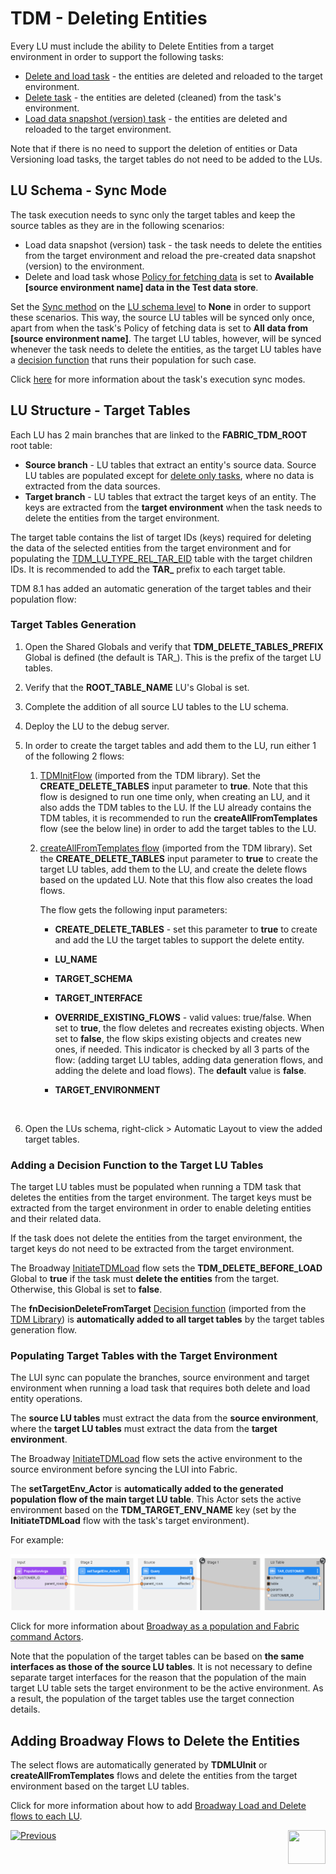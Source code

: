 # TDM - Deleting Entities

Every LU must include the ability to Delete Entities from a target environment in order to support the following tasks:

- [Delete and load task](/articles/TDM/tdm_gui/17a_task_target_component_entities.md#delete) - the entities are deleted and reloaded to the target environment.
- [Delete task](/articles/TDM/tdm_gui/17a_task_target_component_entities.md#delete) - the entities are deleted (cleaned) from the task's environment.
- [Load data snapshot (version) task](/articles/TDM/tdm_gui/15_data_flux_task.md#how-do-i-load-a-data-snapshot) - the entities are deleted and reloaded to the target environment.

Note that if there is no need to support the deletion of entities or Data Versioning load tasks, the target tables do not need to be added to the LUs.

## LU Schema - Sync Mode

The task execution needs to sync only the target tables and keep the source tables as they are in the following scenarios:

- Load data snapshot (version) task - the task needs to delete the entities from the target environment and reload the pre-created data snapshot (version) to the environment.
- Delete and load task whose [Policy for fetching data](/articles/TDM/tdm_gui/14b_task_source_component_entities.md#policy-for-fetching-data) is set to **Available [source environment name] data in the Test data store**. 

Set the [Sync method](/articles/14_sync_LU_instance/04_sync_methods.md) on the [LU schema level](/articles/14_sync_LU_instance/07_sync_levels.md) to **None** in order to support these scenarios. This way, the source LU tables will be synced only once, apart from when the task's Policy of fetching data is set to **All data from [source environment name]**. The target LU tables, however, will be synced whenever the task needs to delete the entities, as the target LU tables have a [decision function](#adding-a-decision-function-to-the-target-lu-tables) that runs their population for such case.

Click [here](https://github.com/k2view-academy/K2View-Academy/blob/Academy_8.0_TDM_9.0/articles/TDM/tdm_architecture/04_task_execution_overridden_parameters.md#overriding-the-sync-mode-on-the-task-execution) for more information about the task's execution sync modes.

## LU Structure - Target Tables

Each LU has 2 main branches that are linked to the **FABRIC_TDM_ROOT** root table:

- **Source branch** - LU tables that extract an entity's source data. Source LU tables are populated except for [delete only tasks](/articles/TDM/tdm_gui/19_delete_only_task.md), where no data is extracted from the data sources.
- **Target branch** - LU tables that extract the target keys of an entity. The keys are extracted from the **target environment** when the task needs to delete the entities from the target environment.

The target table contains the list of target IDs (keys) required for deleting the data of the selected entities from the target environment and for populating the [TDM_LU_TYPE_REL_TAR_EID](06_tdm_implementation_support_hierarchy.md#tdm_lu_type_rel_tar_eid) table with the target children IDs. It is recommended to add the **TAR_** prefix to each target table. 

TDM 8.1 has added an automatic generation of the target tables and their population flow:

### Target Tables Generation

1. Open the Shared Globals and verify that **TDM_DELETE_TABLES_PREFIX** Global is defined (the default is  TAR_). This is the prefix of the target LU tables.

2. Verify that the **ROOT_TABLE_NAME** LU's Global is set. 

3. Complete the addition of all source LU tables to the LU schema.

4. Deploy the LU to the debug server.

5. In order to create the target tables and add them to the LU, run either 1 of the following 2 flows:

   1. [TDMInitFlow](05_tdm_lu_implementation_general.md#ii-run-the-tdmluinit-flow) (imported from the TDM library). Set the  **CREATE_DELETE_TABLES** input parameter to **true**. Note that this flow is designed to run one time only, when creating an LU, and it also adds the TDM tables to the LU. If the LU already contains the TDM tables, it is recommended to run the **createAllFromTemplates** flow (see the below line) in order to add the target tables to the LU.

   2. [createAllFromTemplates flow](11_tdm_implementation_using_generic_flows.md#step-3---create-load-and-delete-flows) (imported from the TDM library). Set the  **CREATE_DELETE_TABLES** input parameter to **true** to create the target LU tables, add them to the LU, and create the delete flows based on the updated LU. Note that this flow also creates the load flows.
      
      The flow gets the following input parameters:

      - **CREATE_DELETE_TABLES** - set this parameter to **true** to create and add the LU the target tables to support the delete entity. 

      - **LU_NAME**

      - **TARGET_SCHEMA**

      - **TARGET_INTERFACE**

      - **OVERRIDE_EXISTING_FLOWS** - valid values: true/false. When set to **true**, the flow deletes and recreates existing objects. When set to **false**, the flow skips existing objects and creates new ones, if needed. This indicator is checked by all 3 parts of the flow: (adding target LU tables, adding data generation flows, and adding the delete and load flows). The **default** value is **false**.

      - **TARGET_ENVIRONMENT**

        ​    

6. Open the LUs schema, right-click > Automatic Layout to view the added target tables.

   

### Adding a Decision Function to the Target LU Tables

The target LU tables must be populated when running a TDM task that deletes the entities from the target environment. The target keys must be extracted from the target environment in order to enable deleting entities and their related data.

If the task does not delete the entities from the target environment, the target keys do not need to be extracted from the target environment.

The Broadway [InitiateTDMLoad](10_tdm_generic_broadway_flows.md#initialization) flow sets the **TDM_DELETE_BEFORE_LOAD** Global to **true** if the task must **delete the entities** from the target. Otherwise, this Global is set to **false**.   

The **fnDecisionDeleteFromTarget** [Decision function](/articles/14_sync_LU_instance/05_sync_decision_functions.md) (imported from the [TDM Library](04_fabric_tdm_library.md)) is **automatically added to all target tables** by the target tables generation flow. 

### Populating Target Tables with the Target Environment

The LUI sync can populate the branches, source environment and target environment when running a load task that requires both delete and load entity operations. 

The **source LU tables** must extract the data from the **source environment**, where the **target LU tables** must extract the data from the **target environment**.

The Broadway [InitiateTDMLoad](10_tdm_generic_broadway_flows.md#initialization) flow sets the active environment to the source environment before syncing the LUI into Fabric.

The **setTargetEnv_Actor** is **automatically added to the generated population flow of the main target LU table**. This Actor sets the active environment based on the **TDM_TARGET_ENV_NAME** key (set by the **InitiateTDMLoad** flow with the task's target environment).

For example:

 ![Broadway population](images/broadway_tar_table_population_example.png)

 Click for more information about [Broadway as a population and Fabric command Actors](/articles/19_Broadway/09_broadway_integration_with_Fabric.md).

Note that the population of the target tables can be based on **the same interfaces as those of the source LU tables**. It is not necessary to define separate target interfaces for the reason that the population of the main target LU table sets the target environment to be the active environment. As a result, the population of the target tables use the target connection details. 

## Adding Broadway Flows to Delete the Entities

The select flows are automatically generated  by **TDMLUInit** or **createAllFromTemplates** flows and delete the entities from the target environment based on the target LU tables.

Click for more information about how to add [Broadway Load and Delete flows to each LU](11_tdm_implementation_using_generic_flows.md).



[![Previous](/articles/images/Previous.png)](07_tdm_implementation_parameters_handling.md)[<img align="right" width="60" height="54" src="/articles/images/Next.png">](09_tdm_reference_implementation.md)
